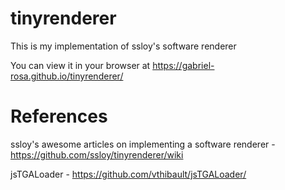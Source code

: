 # tinyrenderer
This is my implementation of ssloy's software renderer

You can view it in your browser at https://gabriel-rosa.github.io/tinyrenderer/

# References
ssloy's awesome articles on implementing a software renderer - https://github.com/ssloy/tinyrenderer/wiki

jsTGALoader - https://github.com/vthibault/jsTGALoader/
